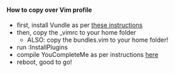 #### How to copy over Vim profile

- first, install Vundle as per [these instructions](https://github.com/VundleVim/Vundle.vim/wiki/Vundle-for-Windows)
- then, copy the _vimrc to your home folder
    - ALSO: copy the bundles.vim to your home folder!
- run :InstallPlugins
- compile YouCompleteMe as per instructions [here](https://github.com/Valloric/YouCompleteMe#mac-os-x-super-quick-installation) 
- reboot, good to go!
